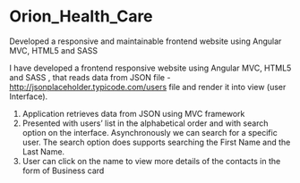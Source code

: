 # Orion_Health_Care
Developed a responsive and maintainable frontend website using Angular MVC, HTML5 and SASS

I have developed a frontend responsive website using Angular MVC, HTML5 and SASS , that reads data from JSON file - http://jsonplaceholder.typicode.com/users file and render it into view (user Interface).
1.	Application retrieves data from JSON using MVC framework
2.	Presented with users’ list in the alphabetical order and with search option on the interface. Asynchronously we can search for a specific user. The search option does supports searching the First Name and the Last Name.
3.	User can click on the name to view more details of the contacts in the form of Business card

